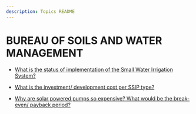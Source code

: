 ```yaml
---
description: Topics README
---
```


# BUREAU OF SOILS AND WATER MANAGEMENT


 - [What is the status of implementation of the Small Water Irrigation System?](/2022/bureaus/bureau-of-soils-and-water-management/what-is-the-status-of-implementation-of-the-small-water-irrigation-system.html)
    
 - [What is the investment/ development cost per SSIP type?](/2022/bureaus/bureau-of-soils-and-water-management/what-is-the-investment-development-cost-per-ssip-type.html)
    
 - [Why are solar powered pumps so expensive? What would be the break-even/ payback period?](/2022/bureaus/bureau-of-soils-and-water-management/why-are-solar-powered-pumps-so-expensive-what-would-be-the-break-even-payback-period.html)
    
